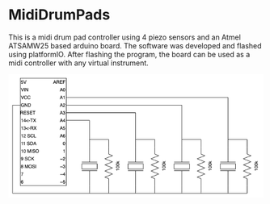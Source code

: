 # MidiDrumPads
This is a midi drum pad controller using 4 piezo sensors and an Atmel ATSAMW25 based arduino board. The software was developed and flashed using platformIO. After flashing the program, the board can be used as a midi controller with any virtual instrument.

![schematic](Schematic.png)
